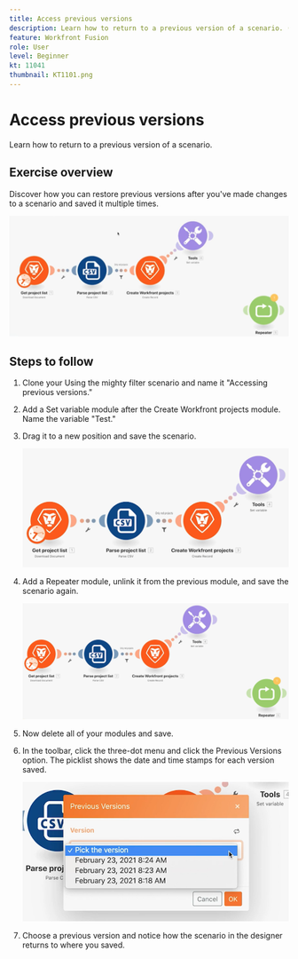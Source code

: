 ```yaml
---
title: Access previous versions
description: Learn how to return to a previous version of a scenario. (Should be between 60 and 160 characters, but is 56 characters)
feature: Workfront Fusion
role: User
level: Beginner
kt: 11041
thumbnail: KT1101.png
---
```


# Access previous versions

Learn how to return to a previous version of a scenario.

## Exercise overview

Discover how you can restore previous versions after you've made changes to a scenario and saved it multiple times.

   ![Access Previous Versions Image 1](../12-exercises/assets/accessing-previous-versions-walkthrough-1.png)

## Steps to follow

1. Clone your Using the mighty filter scenario and name it "Accessing previous versions."
1. Add a Set variable module after the Create Workfront projects module. Name the variable "Test."
1. Drag it to a new position and save the scenario.

   ![Access Previous Versions Image 2](../12-exercises/assets/accessing-previous-versions-walkthrough-2.png)

1. Add a Repeater module, unlink it from the previous module, and save the scenario again.

   ![Access Previous Versions Image 3](../12-exercises/assets/accessing-previous-versions-walkthrough-3.png)

1. Now delete all of your modules and save.
1. In the toolbar, click the three-dot menu and click the Previous Versions option. The picklist shows the date and time stamps for each version saved.

   ![Access Previous Versions Image 4](../12-exercises/assets/accessing-previous-versions-walkthrough-4.png)

1. Choose a previous version and notice how the scenario in the designer returns to where you saved.
